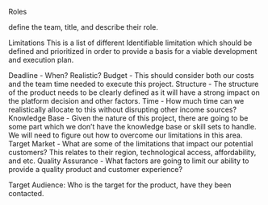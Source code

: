 Roles

define the team, title, and describe their role.


Limitations
This is a list of different Identifiable limitation which should be defined and prioritized in order to provide a basis for a viable development and execution plan.

Deadline - When? Realistic?
Budget - This should consider both our costs and the team time needed to execute this project.
Structure - The structure of the product needs to be clearly defined as it will have a strong impact on the platform decision and other factors.
Time - How much time can we realistically allocate to this without disrupting other income sources?
Knowledge Base - Given the nature of this project, there are going to be some part which we don’t have the knowledge base or skill sets to handle. We will need to figure out how to overcome our limitations in this area.
Target Market - What are some of the limitations that impact our potential customers? This relates to their region, technological access, affordability, and etc.
Quality Assurance - What factors are going to limit our ability to provide a quality product and customer experience?


Target Audience:
Who is the target for the product, have they been contacted.
